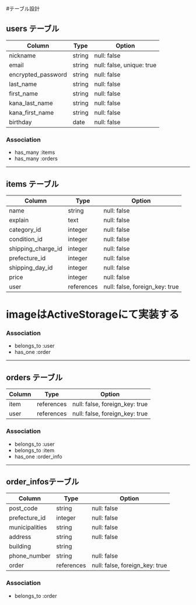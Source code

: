 #テーブル設計

## users テーブル

| Column                    | Type    | Option                      |
| ------------------------- | ------- | --------------------------- |
| nickname                  | string  | null: false                 |
| email                     | string  | null: false,  unique: true  |
| encrypted_password        | string  | null: false                 |
| last_name                 | string  | null: false                 |
| first_name                | string  | null: false                 |
| kana_last_name            | string  | null: false                 |
| kana_first_name           | string  | null: false                 |
| birthday                  | date    | null: false                 |


### Association

- has_many :items
- has_many :orders

-----------------------------------------------------------------------------------
## items テーブル

| Column               | Type        | Option                          |
| -------------------- | ----------- | ------------------------------- |
| name                 | string      | null: false                     |
| explain              | text        | null: false                     |
| category_id          | integer     | null: false                     |
| condition_id         | integer     | null: false                     |
| shipping_charge_id   | integer     | null: false                     |
| prefecture_id        | integer     | null: false                     |
| shipping_day_id      | integer     | null: false                     |
| price                | integer     | null: false                     |
| user                 | references  | null: false, foreign_key: true  |

# imageはActiveStorageにて実装する

### Association

- belongs_to :user
- has_one :order

-----------------------------------------------------------------------------------
## orders テーブル

| Column                | Type        | Option                          |
| --------------------- | ----------- | ------------------------------- |
| item                  | references  | null: false, foreign_key: true  |
| user                  | references  | null: false, foreign_key: true  |

### Association

- belongs_to :user
- belongs_to :item
- has_one :order_info

-----------------------------------------------------------------------------------

## order_infosテーブル

| Column                 | Type        | Option                          |
| ---------------------- | ----------- | ------------------------------- |
| post_code              | string      | null: false                     |
| prefecture_id          | integer     | null: false                     |
| municipalities         | string      | null: false                     |
| address                | string      | null: false                     |
| building               | string      |                                 |
| phone_number           | string      | null: false                     |
| order                  | references  | null: false, foreign_key: true  |

### Association

- belongs_to :order